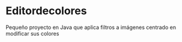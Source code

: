 # Editordecolores
Pequeño proyecto en Java que aplica filtros a imágenes centrado en modificar sus colores 
